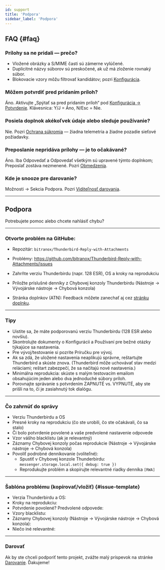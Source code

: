 ```yaml
---
id: support
title: 'Podpora'
sidebar_label: 'Podpora'
---
```


## FAQ {#faq}

### Prílohy sa ne pridali — prečo?

- Vložené obrázky a S/MIME časti sú zámerne vylúčené.
- Duplicitné názvy súborov sú preskočené, ak už má zloženie rovnaký súbor.
- Blokovacie vzory môžu filtrovať kandidátov; pozri [Konfigurácia](configuration#blacklist-glob-patterns).

### Môžem potvrdiť pred pridaním príloh?

Áno. Aktivujte „Spýtať sa pred pridaním príloh“ pod [Konfigurácia → Potvrdenie](configuration#confirmation). Klávesnica: Y/J = Áno, N/Esc = Nie.

### Posiela doplnok akékoľvek údaje alebo sleduje používanie?

Nie. Pozri [Ochrana súkromia](privacy) — žiadna telemetria a žiadne pozadie sieťové požiadavky.

### Preposlanie nepridáva prílohy — je to očakávané?

Áno. Iba Odpovedať a Odpovedať všetkým sú upravené týmto doplnkom; Preposlať zostáva nezmenené. Pozri [Obmedzenia](usage#limitations).

### Kde je snooze pre darovanie?

Možnosti → Sekcia Podpora. Pozri [Viditeľnosť darovania](configuration#donation-visibility).

---

## Podpora

Potrebujete pomoc alebo chcete nahlásiť chybu?

---

### Otvorte problém na GitHube:

- Repozitár: `bitranox/Thunderbird-Reply-with-Attachments`
- Problémy: https://github.com/bitranox/Thunderbird-Reply-with-Attachments/issues
- Zahrňte verziu Thunderbirdu (napr. 128 ESR), OS a kroky na reprodukciu
- Priložte príslušné denníky z Chybovej konzoly Thunderbirdu (Nástroje → Vývojárske nástroje → Chybová konzola)

- Stránka doplnkov (ATN): Feedback môžete zanechať aj cez [stránku doplnku](https://addons.thunderbird.net/thunderbird/addon/reply-with-attachments).

---

### Tipy

- Uistite sa, že máte podporovanú verziu Thunderbirdu (128 ESR alebo novšiu).
- Skontrolujte dokumenty o Konfigurácii a Používaní pre bežné otázky týkajúce sa nastavenia.
- Pre vývoj/testovanie si pozrite Príručku pre vývoj.
- Ak sa zdá, že uložené nastavenia neaplikujú správne, reštartujte Thunderbird a skúste znova. (Thunderbird môže uchovávať stav medzi reláciami; reštart zabezpečí, že sa načítajú nové nastavenia.)
- Minimálna reprodukcia: skúste s malým testovacím emailom obsahujúcim jeden alebo dva jednoduché súbory príloh.
- Porovnajte správanie s potvrdením ZAPNUTÉ vs. VYPNUTÉ, aby ste prišli na to, či je zasiahnutý tok dialógu.

---

### Čo zahrnúť do správy

- Verziu Thunderbirdu a OS
- Presné kroky na reprodukciu (čo ste urobili, čo ste očakávali, čo sa stalo)
- Či bolo potvrdenie povolené a vaše predvolené nastavenie odpovede
- Vzor vášho blacklistu (ak je relevantný)
- Záznamy Chybovej konzoly počas reprodukcie (Nástroje → Vývojárske nástroje → Chybová konzola)
- Povoliť podrobné denníkovanie (voliteľné):
  - Spustiť v Chybovej konzole Thunderbirdu: `messenger.storage.local.set({ debug: true })`
  - Reprodukujte problém a skopírujte relevantné riadky denníka `[RWA]`

---

### Šablóna problému (kopírovať/vložiť) {#issue-template}

- Verzia Thunderbirdu a OS:
- Kroky na reprodukciu:
- Potvrdenie povolené? Predvolené odpovede:
- Vzory blacklistu:
- Záznamy Chybovej konzoly (Nástroje → Vývojárske nástroje → Chybová konzola):
- Niečo iné relevantné:

---

### Darovať

Ak by ste chceli podporiť tento projekt, zvážte malý príspevok na stránke [Darovanie](donation). Ďakujeme!
